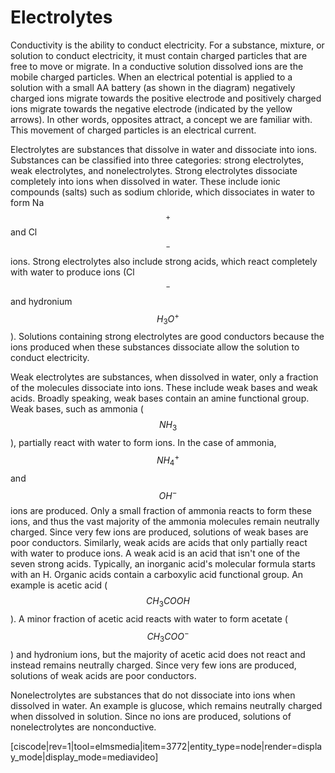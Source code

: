 <div style="float:right;margin:auto"><ebook-button title="Electrolytes" link="https://genchem.science.psu.edu/14-2-electrolytes"></ebook-button></div>

# Electrolytes

Conductivity is the ability to conduct electricity. For a substance, mixture, or solution to conduct electricity, it must contain charged particles that are free to move or migrate. In a conductive solution dissolved ions are the mobile charged particles. When an electrical potential is applied to a solution with a small AA battery (as shown in the diagram) negatively charged ions migrate towards the positive electrode and positively charged ions migrate towards the negative electrode (indicated by the yellow arrows).  In other words, opposites attract, a concept we are familiar with. This movement of charged particles is an electrical current. 

Electrolytes are substances that dissolve in water and dissociate into ions. Substances can be classified into three categories: strong electrolytes, weak electrolytes, and nonelectrolytes. Strong electrolytes dissociate completely into ions when dissolved in water. These include ionic compounds (salts) such as sodium chloride, which dissociates in water to form Na$$^+$$ and Cl$$^-$$ ions. Strong electrolytes also include strong acids, which react completely with water to produce ions (Cl$$^-$$ and hydronium $$H_3O^+$$). Solutions containing strong electrolytes are good conductors because the ions produced when these substances dissociate allow the solution to conduct electricity. 

Weak electrolytes are substances, when dissolved in water, only a fraction of the molecules dissociate into ions. These include weak bases and weak acids. Broadly speaking, weak bases contain an amine functional group. Weak bases, such as ammonia ($$NH_3$$), partially react with water to form ions. In the case of ammonia, $$NH_4^+$$ and $$OH^-$$ ions are produced. Only a small fraction of ammonia reacts to form these ions, and thus the vast majority of the ammonia molecules remain neutrally charged. Since very few ions are produced, solutions of weak bases are poor conductors. Similarly, weak acids are acids that only partially react with water to produce ions. A weak acid is an acid that isn't one of the seven strong acids. Typically, an inorganic acid's molecular formula starts with an H.  Organic acids contain a carboxylic acid functional group. An example is acetic acid ($$CH_3COOH$$). A minor fraction of acetic acid reacts with water to form acetate ($$CH_3COO^-$$) and hydronium ions, but the  majority of acetic acid does not react and instead remains neutrally charged. Since very few ions are produced, solutions of weak acids are poor conductors. 

Nonelectrolytes are substances that do not dissociate into ions when dissolved in water. An example is glucose, which remains neutrally charged when dissolved in solution. Since no ions are produced, solutions of nonelectrolytes are nonconductive.

[ciscode|rev=1|tool=elmsmedia|item=3772|entity_type=node|render=display_mode|display_mode=mediavideo]